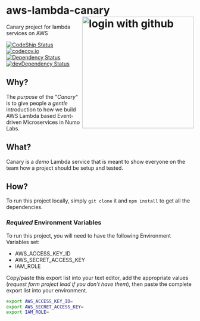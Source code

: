 # aws-lambda-canary <img width="300" style="float:right" alt="login with github" src="https://cloud.githubusercontent.com/assets/194400/12914756/33a00ec6-cf1e-11e5-80f8-848c3ad45ecd.jpg">

Canary project for lambda services on AWS

[![CodeShip Status](https://codeship.com/projects/babc13f0-9cdb-0133-9aee-22509ada1533/status?branch=master)](https://codeship.com/projects/127276)
[![codecov.io](https://codecov.io/github/numo-labs/aws-lambda-canary/coverage.svg?branch=master)](https://codecov.io/github/numo-labs/aws-lambda-canary?branch=master)
[![Dependency Status](https://david-dm.org/numo-labs/aws-lambda-canary.svg)](https://david-dm.org/numo-labs/aws-lambda-canary)
[![devDependency Status](https://david-dm.org/numo-labs/aws-lambda-canary/dev-status.svg)](https://david-dm.org/numo-labs/aws-lambda-canary#info=devDependencies)


## Why?

The *purpose* of the "*Canary*" is to give people a *gentle*
introduction to how we build AWS Lambda based Event-driven Microservices
in Numo Labs.


## What?

Canary is a *demo* Lambda service that is meant to show
everyone on the team how a project should be setup and tested.

## How?

To run this project locally, simply `git clone` it and `npm install`
to get all the dependencies.

### *Required* Environment Variables

To run this project, you will need to have the following
Environment Variables set:

+ AWS_ACCESS_KEY_ID
+ AWS_SECRET_ACCESS_KEY
+ IAM_ROLE

Copy/paste this export list into your text editor,
add the appropriate values (*request form project lead if you don't have them*),
then paste the complete export list into your environment.

```sh
export AWS_ACCESS_KEY_ID=
export AWS_SECRET_ACCESS_KEY=
export IAM_ROLE=
```
